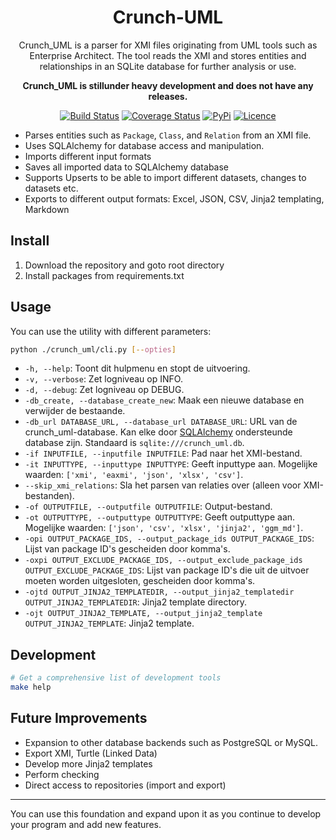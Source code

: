 <div align="center">

# Crunch-UML

Crunch_UML is a parser for XMI files originating from UML tools such as Enterprise Architect. The tool reads the XMI and stores entities and relationships in an SQLite database for further analysis or use.

**Crunch_UML is stillunder heavy development and does not have any releases.**

[![Build Status](https://github.com/brienen/crunch_uml/workflows/build/badge.svg)](https://github.com/brienen/crunch_uml/actions)
[![Coverage Status](https://coveralls.io/repos/github/brienen/crunch_uml/badge.svg?branch=main)](https://coveralls.io/github/brienen/crunch_uml?branch=main)
[![PyPi](https://img.shields.io/pypi/v/crunch_uml)](https://pypi.org/project/crunch_uml)
[![Licence](https://img.shields.io/badge/license-MIT-blue)](LICENSE)

</div>

- Parses entities such as `Package`, `Class`, and `Relation` from an XMI file.
- Uses SQLAlchemy for database access and manipulation.
- Imports different input formats
- Saves all imported data to SQLAlchemy database
- Supports Upserts to be able to import different datasets, changes to datasets etc.  
- Exports to different output formats: Excel, JSON, CSV, Jinja2 templating, Markdown

## Install

1. Download the repository and goto root directory
2. Install packages from requirements.txt

## Usage

You can use the utility with different parameters:

```bash
python ./crunch_uml/cli.py [--opties]
```

- `-h, --help`: Toont dit hulpmenu en stopt de uitvoering.
- `-v, --verbose`: Zet logniveau op INFO.
- `-d, --debug`: Zet logniveau op DEBUG.
- `-db_create, --database_create_new`: Maak een nieuwe database en verwijder de bestaande.
- `-db_url DATABASE_URL, --database_url DATABASE_URL`: URL van de crunch_uml-database. Kan elke door [SQLAlchemy](https://docs.sqlalchemy.org/en/20/dialects/) ondersteunde database zijn. Standaard is `sqlite:///crunch_uml.db`.
- `-if INPUTFILE, --inputfile INPUTFILE`: Pad naar het XMI-bestand.
- `-it INPUTTYPE, --inputtype INPUTTYPE`: Geeft inputtype aan. Mogelijke waarden: `['xmi', 'eaxmi', 'json', 'xlsx', 'csv']`.
- `--skip_xmi_relations`: Sla het parsen van relaties over (alleen voor XMI-bestanden).
- `-of OUTPUTFILE, --outputfile OUTPUTFILE`: Output-bestand.
- `-ot OUTPUTTYPE, --outputtype OUTPUTTYPE`: Geeft outputtype aan. Mogelijke waarden: `['json', 'csv', 'xlsx', 'jinja2', 'ggm_md']`.
- `-opi OUTPUT_PACKAGE_IDS, --output_package_ids OUTPUT_PACKAGE_IDS`: Lijst van package ID's gescheiden door komma's.
- `-oxpi OUTPUT_EXCLUDE_PACKAGE_IDS, --output_exclude_package_ids OUTPUT_EXCLUDE_PACKAGE_IDS`: Lijst van package ID's die uit de uitvoer moeten worden uitgesloten, gescheiden door komma's.
- `-ojtd OUTPUT_JINJA2_TEMPLATEDIR, --output_jinja2_templatedir OUTPUT_JINJA2_TEMPLATEDIR`: Jinja2 template directory.
- `-ojt OUTPUT_JINJA2_TEMPLATE, --output_jinja2_template OUTPUT_JINJA2_TEMPLATE`: Jinja2 template.


## Development

```bash
# Get a comprehensive list of development tools
make help
```

## Future Improvements

- Expansion to other database backends such as PostgreSQL or MySQL.
- Export XMI, Turtle (Linked Data)
- Develop more Jinja2 templates
- Perform checking
- Direct access to repositories (import and export)

---

You can use this foundation and expand upon it as you continue to develop your program and add new features.